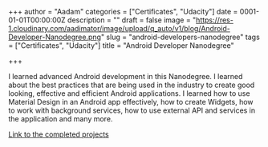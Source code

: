 +++
author = "Aadam"
categories = ["Certificates", "Udacity"]
date = 0001-01-01T00:00:00Z
description = ""
draft = false
image = "https://res-1.cloudinary.com/aadimator/image/upload/q_auto/v1/blog/Android-Developer-Nanodegree.png"
slug = "android-developers-nanodegree"
tags = ["Certificates", "Udacity"]
title = "Android Developer Nanodegree"

+++


I learned advanced Android development in this Nanodegree. I learned about the best practices that are being used in the industry to create good looking, effective and efficient Android applications. I learned how to use Material Design in an Android app effectively, how to create Widgets, how to work with background services, how to use external API and services in the application and many more.

[Link to the completed projects](https://github.com/aadimator/android_developer_nanodegree)

